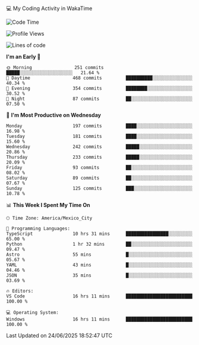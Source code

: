 💻 My Coding Activity in WakaTime
<!--START_SECTION:waka-->
![Code Time](http://img.shields.io/badge/Code%20Time-519%20hrs%2033%20mins-blue)

![Profile Views](http://img.shields.io/badge/Profile%20Views-0-blue)

![Lines of code](https://img.shields.io/badge/From%20Hello%20World%20I%27ve%20Written-2.2%20million%20lines%20of%20code-blue)

**I'm an Early 🐤** 

```text
🌞 Morning                251 commits         █████░░░░░░░░░░░░░░░░░░░░   21.64 % 
🌆 Daytime                468 commits         ██████████░░░░░░░░░░░░░░░   40.34 % 
🌃 Evening                354 commits         ████████░░░░░░░░░░░░░░░░░   30.52 % 
🌙 Night                  87 commits          ██░░░░░░░░░░░░░░░░░░░░░░░   07.50 % 
```
📅 **I'm Most Productive on Wednesday** 

```text
Monday                   197 commits         ████░░░░░░░░░░░░░░░░░░░░░   16.98 % 
Tuesday                  181 commits         ████░░░░░░░░░░░░░░░░░░░░░   15.60 % 
Wednesday                242 commits         █████░░░░░░░░░░░░░░░░░░░░   20.86 % 
Thursday                 233 commits         █████░░░░░░░░░░░░░░░░░░░░   20.09 % 
Friday                   93 commits          ██░░░░░░░░░░░░░░░░░░░░░░░   08.02 % 
Saturday                 89 commits          ██░░░░░░░░░░░░░░░░░░░░░░░   07.67 % 
Sunday                   125 commits         ███░░░░░░░░░░░░░░░░░░░░░░   10.78 % 
```


📊 **This Week I Spent My Time On** 

```text
🕑︎ Time Zone: America/Mexico_City

💬 Programming Languages: 
TypeScript               10 hrs 31 mins      ████████████████░░░░░░░░░   65.00 % 
Python                   1 hr 32 mins        ██░░░░░░░░░░░░░░░░░░░░░░░   09.47 % 
Astro                    55 mins             █░░░░░░░░░░░░░░░░░░░░░░░░   05.67 % 
YAML                     43 mins             █░░░░░░░░░░░░░░░░░░░░░░░░   04.46 % 
JSON                     35 mins             █░░░░░░░░░░░░░░░░░░░░░░░░   03.69 % 

🔥 Editors: 
VS Code                  16 hrs 11 mins      █████████████████████████   100.00 % 

💻 Operating System: 
Windows                  16 hrs 11 mins      █████████████████████████   100.00 % 
```


 Last Updated on 24/06/2025 18:52:47 UTC
<!--END_SECTION:waka-->
